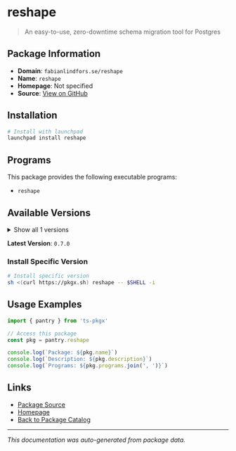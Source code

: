 # reshape

> An easy-to-use, zero-downtime schema migration tool for Postgres

## Package Information

- **Domain**: `fabianlindfors.se/reshape`
- **Name**: `reshape`
- **Homepage**: Not specified
- **Source**: [View on GitHub](https://github.com/pkgxdev/pantry/tree/main/projects/fabianlindfors.se/reshape/package.yml)

## Installation

```bash
# Install with launchpad
launchpad install reshape
```

## Programs

This package provides the following executable programs:

- `reshape`

## Available Versions

<details>
<summary>Show all 1 versions</summary>

- `0.7.0`

</details>

**Latest Version**: `0.7.0`

### Install Specific Version

```bash
# Install specific version
sh <(curl https://pkgx.sh) reshape -- $SHELL -i
```

## Usage Examples

```typescript
import { pantry } from 'ts-pkgx'

// Access this package
const pkg = pantry.reshape

console.log(`Package: ${pkg.name}`)
console.log(`Description: ${pkg.description}`)
console.log(`Programs: ${pkg.programs.join(', ')}`)
```

## Links

- [Package Source](https://github.com/pkgxdev/pantry/tree/main/projects/fabianlindfors.se/reshape/package.yml)
- [Homepage](#)
- [Back to Package Catalog](../package-catalog.md)

---

*This documentation was auto-generated from package data.*
